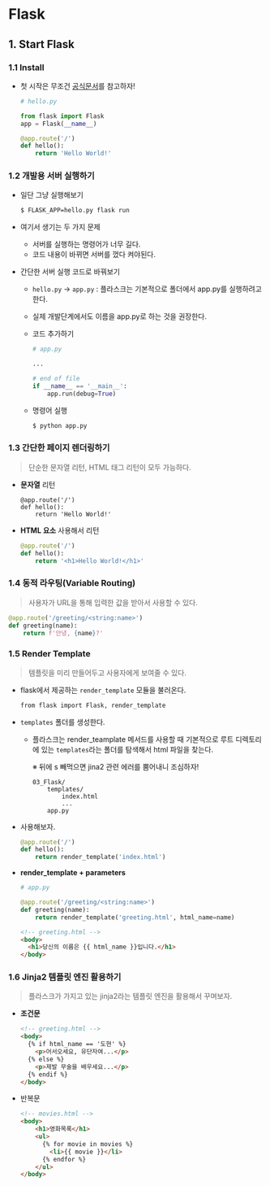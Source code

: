 # Flask

## 1. Start Flask

### 1.1 Install

- 첫 시작은 무조건 [공식문서](http://flask.palletsprojects.com/en/1.1.x/)를 참고하자!

  ```python
  # hello.py
  
  from flask import Flask
  app = Flask(__name__)
  
  @app.route('/')
  def hello():
      return 'Hello World!'
  ```

### 1.2 개발용 서버 실행하기

- 일단 그냥 실행해보기

  ```bash
  $ FLASK_APP=hello.py flask run
  ```

- 여기서 생기는 두 가지 문제

  - 서버를 실행하는 명령어가 너무 길다.
  - 코드 내용이 바뀌면 서버를 껐다 켜야된다.

- 간단한 서버 실행 코드로 바꿔보기

  - `hello.py` -> `app.py` : 플라스크는 기본적으로 폴더에서 app.py를 실행하려고 한다.

  - 실제 개발단계에서도 이름을 app.py로 하는 것을 권장한다.

  - 코드 추가하기

    ```python
    # app.py
    
    ...
    
    # end of file
    if __name__ == '__main__':
        app.run(debug=True)
    ```

  - 명령어 실행

    ```bash
    $ python app.py
    ```

### 1.3 간단한 페이지 렌더링하기

> 단순한 문자열 리턴, HTML 태그 리턴이 모두 가능하다.

- **문자열** 리턴

  ```
  @app.route('/')
  def hello():
      return 'Hello World!'
  ```

- **HTML 요소** 사용해서 리턴

  ```python
  @app.route('/')
  def hello():
      return '<h1>Hello World!</h1>'
  ```

### 1.4 동적 라우팅(Variable Routing)

> 사용자가 URL을 통해 입력한 값을 받아서 사용할 수 있다.

```python
@app.route('/greeting/<string:name>')
def greeting(name):
    return f'안녕, {name}?'
```

### 1.5 Render Template

> 템플릿을 미리 만들어두고 사용자에게 보여줄 수 있다.

- flask에서 제공하는 `render_template` 모듈을 불러온다.

  ```bash
  from flask import Flask, render_template
  ```

- `templates` 폴더를 생성한다.

  - 플라스크는 render_teamplate 메서드를 사용할 때 기본적으로 루트 디렉토리에 있는 `templates`라는 폴더를 탐색해서 html 파일을 찾는다.

    ※ 뒤에 s 빼먹으면 jina2 관련 에러를 뿜어내니 조심하자!

    ```
    03_Flask/
    	templates/
    		index.html
    		...
    	app.py
    ```

- 사용해보자.

  ```python
  @app.route('/')
  def hello():
      return render_template('index.html')
  ```

- **render_template + parameters**

  ```python
  # app.py
  
  @app.route('/greeting/<string:name>')
  def greeting(name):
      return render_template('greeting.html', html_name=name)
  ```

  ```html
  <!-- greeting.html -->
  <body>
    <h1>당신의 이름은 {{ html_name }}입니다.</h1>
  </body>
  ```

### 1.6 Jinja2 템플릿 엔진 활용하기

> 플라스크가 가지고 있는 jinja2라는 템플릿 엔진을 활용해서 꾸며보자.

- **조건문**

  ```html
  <!-- greeting.html -->
  <body>
    {% if html_name == '도현' %}
      <p>어서오세요, 유단자여...</p>
    {% else %}
      <p>제발 무술을 배우세요...</p>
    {% endif %}
  </body>
  ```

- 반복문

  ```html
  <!-- movies.html -->
  <body>
      <h1>영화목록</h1>
      <ul>
        {% for movie in movies %}
          <li>{{ movie }}</li>
        {% endfor %}
      </ul>
  </body>
  ```